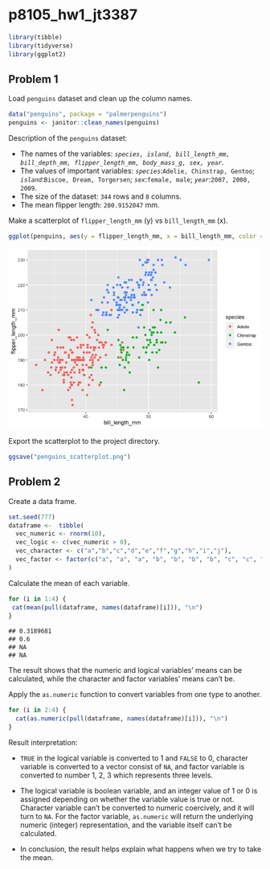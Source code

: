 p8105_hw1_jt3387
================

``` r
library(tibble)
library(tidyverse)
library(ggplot2)
```

## Problem 1

Load `penguins` dataset and clean up the column names.

``` r
data("penguins", package = "palmerpenguins")
penguins <- janitor::clean_names(penguins)
```

Description of the `penguins` dataset:

-   The names of the variables:
    *`species, island, bill_length_mm, bill_depth_mm, flipper_length_mm, body_mass_g, sex, year`*.
-   The values of important variables:
    *`species`*:`Adelie, Chinstrap, Gentoo`;
    *`island`*:`Biscoe, Dream, Torgersen`; *`sex`*:`female, male`;
    *`year`*:`2007, 2008, 2009`.
-   The size of the dataset: `344` rows and `8` columns.
-   The mean flipper length: `200.9152047` mm.

Make a scatterplot of `flipper_length_mm` (y) vs `bill_length_mm` (x).

``` r
ggplot(penguins, aes(y = flipper_length_mm, x = bill_length_mm, color = species)) + geom_point()
```

![](p8105_hw1_jt3387_files/figure-gfm/unnamed-chunk-3-1.png)<!-- -->

Export the scatterplot to the project directory.

``` r
ggsave("penguins_scatterplot.png")
```

## Problem 2

Create a data frame.

``` r
set.seed(777)
dataframe <-  tibble(
  vec_numeric <- rnorm(10),
  vec_logic <- c(vec_numeric > 0),
  vec_character <- c("a","b","c","d","e","f","g","h","i","j"),
  vec_factor <- factor(c("a", "a", "a", "b", "b", "b", "b", "c", "c", "c"))
)
```

Calculate the mean of each variable.

``` r
for (i in 1:4) {
 cat(mean(pull(dataframe, names(dataframe)[i])), "\n")
}
```

    ## 0.3189681 
    ## 0.6 
    ## NA 
    ## NA

The result shows that the numeric and logical variables’ means can be
calculated, while the character and factor variables’ means can’t be.

Apply the `as.numeric` function to convert variables from one type to
another.

``` r
for (i in 2:4) {
  cat(as.numeric(pull(dataframe, names(dataframe)[i])), "\n")
}
```

Result interpretation:

-   `TRUE` in the logical variable is converted to 1 and `FALSE` to 0,
    character variable is converted to a vector consist of `NA`, and
    factor variable is converted to number 1, 2, 3 which represents
    three levels.

-   The logical variable is boolean variable, and an integer value of 1
    or 0 is assigned depending on whether the variable value is true or
    not. Character variable can’t be converted to numeric coercively,
    and it will turn to `NA`. For the factor variable, `as.numeric` will
    return the underlying numeric (integer) representation, and the
    variable itself can’t be calculated.

-   In conclusion, the result helps explain what happens when we try to
    take the mean.
